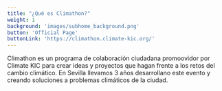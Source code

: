 ```yaml
---
title: "¿Qué es Climathon?"
weight: 1
background: 'images/subhome_background.png'
button: 'Official Page'
buttonLink: 'https://climathon.climate-kic.org/'
---
```


Climathon es un programa de colaboración ciudadana promoovidor por Climate KIC para crear ideas y proyectos que hagan frente a los retos del cambio climático. En Sevilla llevamos 3 años desarrollano este evento y creando soluciones a problemas climáticos de la ciudad. 